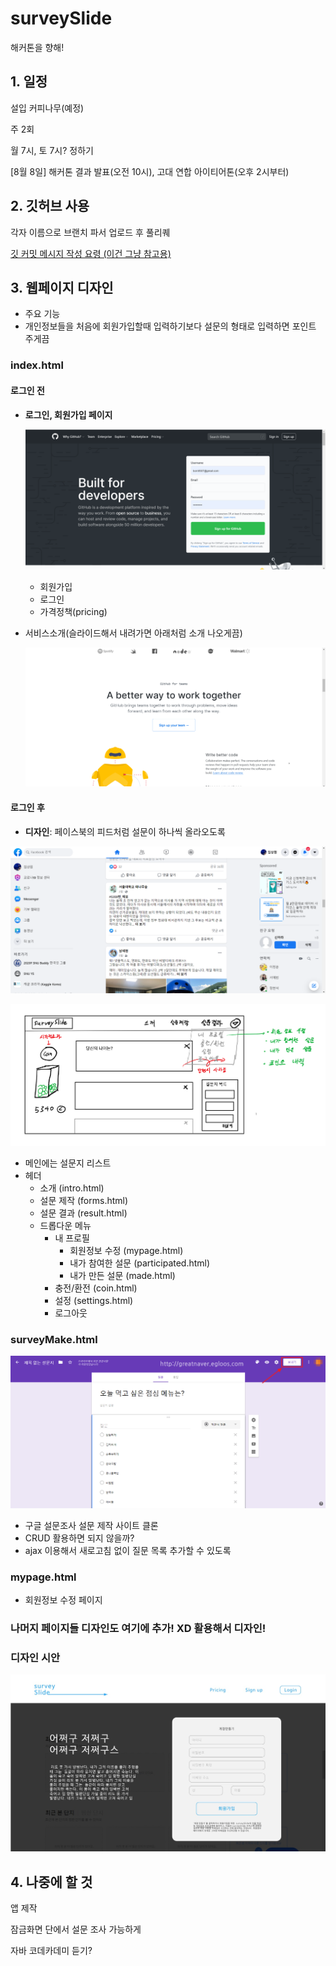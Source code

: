 # surveySlide

해커톤을 향해! 

## 1. 일정

설입 커피나무(예정)

주 2회

월 7시, 토 7시? 정하기



[8월 8일] 해커톤 결과 발표(오전 10시), 고대 연합 아이티어톤(오후 2시부터)

## 2. 깃허브 사용

각자 이름으로 브랜치 파서 업로드 후 풀리퀘

[깃 커밋 메시지 작성 요령 (이건 그냥 참고용)](https://blog.ull.im/engineering/2019/03/10/logs-on-git.html)



## 3. 웹페이지 디자인

- 주요 기능
- 개인정보들을 처음에 회원가입할때 입력하기보다 설문의 형태로 입력하면 포인트 주게끔



### index.html

#### 로그인 전

- **로그인, 회원가입 페이지**

  ![](img/github-main.png)
  - 회원가입
  - 로그인
  - 가격정책(pricing)

- 서비스소개(슬라이드해서 내려가면 아래처럼 소개 나오게끔)

  ![](img/github-intro.png)



#### 로그인 후

- **디자인**: 페이스북의 피드처럼 설문이 하나씩 올라오도록

![](img/facebook-feedpage.png)

![](img/mainpage.png)

- 메인에는 설문지 리스트
- 헤더
  - 소개 (intro.html)
  - 설문 제작 (forms.html)
  - 설문 결과 (result.html)
  - 드롭다운 메뉴
    - 내 프로필
      - 회원정보 수정 (mypage.html)
      - 내가 참여한 설문 (participated.html)
      - 내가 만든 설문 (made.html)
    - 충전/환전 (coin.html)
    - 설정 (settings.html)
    - 로그아웃 



### surveyMake.html

![](img/img3.png)

- 구글 설문조사 설문 제작 사이트 클론
- CRUD 활용하면 되지 않을까?
- ajax 이용해서 새로고침 없이 질문 목록 추가할 수 있도록



### mypage.html

- 회원정보 수정 페이지



### 나머지 페이지들 디자인도 여기에 추가! XD 활용해서 디자인!

### 디자인 시안

![](img/index_example.jpg)






## 4. 나중에 할 것

앱 제작

잠금화면 단에서 설문 조사 가능하게 

자바 코데카데미 듣기?
